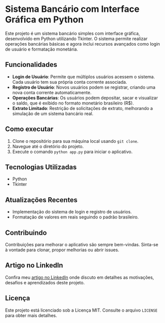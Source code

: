 # Sistema Bancário com Interface Gráfica em Python

Este projeto é um sistema bancário simples com interface gráfica, desenvolvido em Python utilizando Tkinter. O sistema permite realizar operações bancárias básicas e agora inclui recursos avançados como login de usuário e formatação monetária.

## Funcionalidades

- **Login de Usuário**: Permite que múltiplos usuários acessem o sistema. Cada usuário tem sua própria conta corrente associada.
- **Registro de Usuário**: Novos usuários podem se registrar, criando uma nova conta corrente automaticamente.
- **Operações Bancárias**: Os usuários podem depositar, sacar e visualizar o saldo, que é exibido no formato monetário brasileiro (R$).
- **Extrato Limitado**: Restrição de solicitações de extrato, melhorando a simulação de um sistema bancário real.

## Como executar

1. Clone o repositório para sua máquina local usando `git clone`.
2. Navegue até o diretório do projeto.
3. Execute o comando `python app.py` para iniciar o aplicativo.

## Tecnologias Utilizadas

- Python
- Tkinter

## Atualizações Recentes

- Implementação do sistema de login e registro de usuários.
- Formatação de valores em reais seguindo o padrão brasileiro.

## Contribuindo

Contribuições para melhorar o aplicativo são sempre bem-vindas. Sinta-se à vontade para clonar, propor melhorias ou abrir issues.

## Artigo no LinkedIn

Confira meu [artigo no LinkedIn](https://www.linkedin.com/pulse/superando-desafios-curso-python-ai-backend-developer-da-wanderson-5ap2f/?trackingId=SRFojNYTSiyplldV%2FRe7Pg%3D%3D) onde discuto em detalhes as motivações, desafios e aprendizados deste projeto.

## Licença

Este projeto está licenciado sob a Licença MIT. Consulte o arquivo `LICENSE` para obter mais detalhes.
